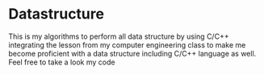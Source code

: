 # Datastructure
This is my algorithms to perform all data structure by using C/C++ integrating the lesson from my computer engineering class to make me become proficient with a data structure including C/C++ language as well. Feel free to take a look my code
